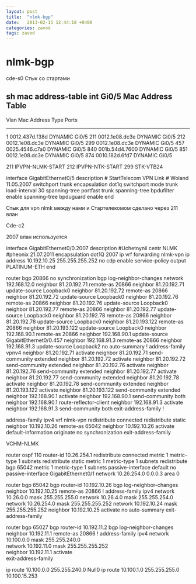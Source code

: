 ```yaml
---
layout: post
title:  "nlmk-bgp"
date:   2013-02-15 12:44:18 +0400
categories: zavod
tags: zavod
---
```


# nlmk-bgp
cde-s0
Стык со стартами

sh mac address-table int Gi0/5
          Mac Address Table
-------------------------------------------

Vlan    Mac Address       Type        Ports
----    -----------       --------    -----
   1    0012.437d.f38d    DYNAMIC     Gi0/5
 211    0012.1e08.dc3e    DYNAMIC     Gi0/5
 212    0012.1e08.dc3e    DYNAMIC     Gi0/5
 299    0012.1e08.dc3e    DYNAMIC     Gi0/5
 457    0025.4546.c7a0    DYNAMIC     Gi0/5
 840    001b.54d4.7600    DYNAMIC     Gi0/5
 851    0012.1e08.dc3e    DYNAMIC     Gi0/5
 874    0010.182d.6fd7    DYNAMIC     Gi0/5

211 IPVPN-NLMK-START
212 IPVPN-NTK-START 
299 STK-VTB24

interface GigabitEthernet0/5
 description # StartTelecom VPN Link # Woland 11.05.2007
 switchport trunk encapsulation dot1q
 switchport mode trunk
 load-interval 30
 spanning-tree portfast trunk
 spanning-tree bpdufilter enable
 spanning-tree bpduguard enable
end


Стык для vpn nlmk между нами и Стартелекомом сделано через 211 влан



Cde-c2

2007 влан используется

interface GigabitEthernet0/0.2007
 description #Uchetnynii centr NLMK #pheonix 21.07.2011
 encapsulation dot1Q 2007
 ip vrf forwarding nlmk-vpn
 ip address 10.192.10.25 255.255.255.252
 no cdp enable
 service-policy output PLATINUM-ETH
end


router bgp 20866
 no synchronization
 bgp log-neighbor-changes
 network 192.168.12.0
 neighbor 81.20.192.71 remote-as 20866
 neighbor 81.20.192.71 update-source Loopback0
 neighbor 81.20.192.72 remote-as 20866
 neighbor 81.20.192.72 update-source Loopback0
 neighbor 81.20.192.76 remote-as 20866
 neighbor 81.20.192.76 update-source Loopback0
 neighbor 81.20.192.77 remote-as 20866
 neighbor 81.20.192.77 update-source Loopback0
 neighbor 81.20.192.78 remote-as 20866
 neighbor 81.20.192.78 update-source Loopback0
 neighbor 81.20.193.122 remote-as 20866
 neighbor 81.20.193.122 update-source Loopback0
 neighbor 192.168.90.1 remote-as 20866
 neighbor 192.168.90.1 update-source GigabitEthernet0/0.457
 neighbor 192.168.91.3 remote-as 20866
 neighbor 192.168.91.3 update-source Loopback2
 no auto-summary
 !
 address-family vpnv4
 neighbor 81.20.192.71 activate
 neighbor 81.20.192.71 send-community extended
 neighbor 81.20.192.72 activate
 neighbor 81.20.192.72 send-community extended
 neighbor 81.20.192.76 activate
 neighbor 81.20.192.76 send-community extended
 neighbor 81.20.192.77 activate
 neighbor 81.20.192.77 send-community extended
 neighbor 81.20.192.78 activate
 neighbor 81.20.192.78 send-community extended
 neighbor 81.20.193.122 activate
 neighbor 81.20.193.122 send-community extended
 neighbor 192.168.90.1 activate
 neighbor 192.168.90.1 send-community both
 neighbor 192.168.90.1 route-reflector-client
 neighbor 192.168.91.3 activate
 neighbor 192.168.91.3 send-community both
 exit-address-family
 !

address-family ipv4 vrf nlmk-vpn
 redistribute connected
 redistribute static
 neighbor 10.192.10.26 remote-as 65042
 neighbor 10.192.10.26 activate
 default-information originate
 no synchronization
 exit-address-family








VCHM-NLMK

router ospf 110
 router-id 10.26.254.1
 redistribute connected metric 1 metric-type 1 subnets
 redistribute static metric 1 metric-type 1 subnets
 redistribute bgp 65042 metric 1 metric-type 1 subnets
 passive-interface default
 no passive-interface GigabitEthernet0/1
 network 10.26.254.0 0.0.0.3 area 0

router bgp 65042
 bgp router-id 10.192.10.26
 bgp log-neighbor-changes
 neighbor 10.192.10.25 remote-as 20866
 !
 address-family ipv4
  network 10.26.0.0 mask 255.255.255.0
  network 10.26.4.0 mask 255.255.254.0
  network 10.26.254.0 mask 255.255.255.252
  network 10.192.10.24 mask 255.255.255.252
  neighbor 10.192.10.25 activate
  no auto-summary
 exit-address-family



















router bgp 65027
 bgp router-id 10.192.11.2
 bgp log-neighbor-changes
 neighbor 10.192.11.1 remote-as 20866
 !
 address-family ipv4
  network 10.100.0.0 mask 255.255.240.0                                                                                                                                          
  network 10.192.11.0 mask 255.255.255.252                                                                                                                                       
  neighbor 10.192.11.1 activate                                                                                                                                                  
 exit-address-family 

ip route 10.100.0.0 255.255.240.0 Null0
ip route 10.100.1.0 255.255.255.0 10.100.15.253







